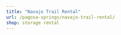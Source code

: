 ```yaml
---
title: "Navajo Trail Rental"
url: /pagosa-springs/navajo-trail-rental/
shop: storage rental
---
```

